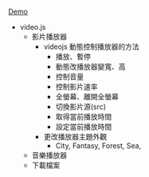 <a href="https://mizuyang.github.io/videojs/#/" target="_blank">Demo</a>


- video.js
  - 影片播放器
    - videojs 動態控制播放器的方法
      - 播放、暫停
      - 動態改播放器變寬、高
      - 控制音量
      - 控制影片速率
      - 全螢幕、離開全螢幕
      - 切換影片源(src)
      - 取得當前播放時間
      - 設定當前播放時間
    - 更改播放器主題外觀 
      - City, Fantasy, Forest, Sea,
  - 音樂播放器
  - 下載檔案

